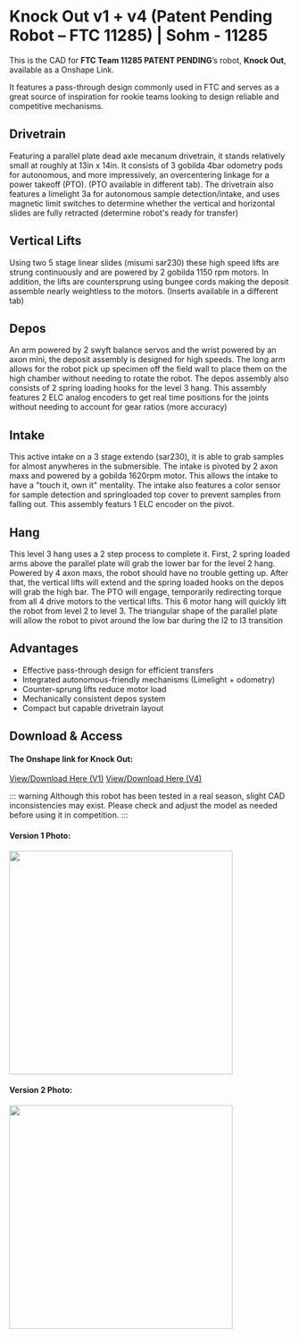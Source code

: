 # Knock Out v1 + v4 (Patent Pending Robot – FTC 11285) | Sohm - 11285

This is the CAD for **FTC Team 11285 PATENT PENDING**’s robot, **Knock Out**, available as a Onshape Link.

It features a pass-through design commonly used in FTC and serves as a great source of inspiration for rookie teams looking to design reliable and competitive mechanisms.

## Drivetrain

Featuring a parallel plate dead axle mecanum drivetrain, it stands relatively small at roughly at 13in x 14in. It consists of 3 gobilda 4bar odometry pods for autonomous, and more impressively, an overcentering linkage for a power takeoff (PTO). (PTO available in different tab). The drivetrain also features a limelight 3a for autonomous sample detection/intake, and uses magnetic limit switches to determine whether the vertical and horizontal slides are fully retracted (determine robot's ready for transfer)

## Vertical Lifts

Using two 5 stage linear slides (misumi sar230) these high speed lifts are strung continuously and are powered by 2 gobilda 1150 rpm motors. In addition, the lifts are countersprung using bungee cords making the deposit assemble nearly weightless to the motors. (Inserts available in a different tab)

## Depos

An arm powered by 2 swyft balance servos and the wrist powered by an axon mini, the deposit assembly is designed for high speeds. The long arm allows for the robot pick up specimen off the field wall to place them on the high chamber without needing to rotate the robot. The depos assembly also consists of 2 spring loading hooks for the level 3 hang. This assembly features 2 ELC analog encoders to get real time positions for the joints without needing to account for gear ratios (more accuracy)

## Intake

This active intake on a 3 stage extendo (sar230), it is able to grab samples for almost anywheres in the submersible. The intake is pivoted by 2 axon maxs and powered by a gobilda 1620rpm motor. This allows the intake to have a "touch it, own it" mentality. The intake also features a color sensor for sample detection and springloaded top cover to prevent samples from falling out. This assembly featurs 1 ELC encoder on the pivot.

## Hang

This level 3 hang uses a 2 step process to complete it. First, 2 spring loaded arms above the parallel plate will grab the lower bar for the level 2 hang. Powered by 4 axon maxs, the robot should have no trouble getting up. After that, the vertical lifts will extend and the spring loaded hooks on the depos will grab the high bar. The PTO will engage, temporarily redirecting torque from all 4 drive motors to the vertical lifts. This 6 motor hang will quickly lift the robot from level 2 to level 3. The triangular shape of the parallel plate will allow the robot to pivot around the low bar during the l2 to l3 transition

## Advantages

- Effective pass-through design for efficient transfers
- Integrated autonomous-friendly mechanisms (Limelight + odometry)
- Counter-sprung lifts reduce motor load
- Mechanically consistent depos system
- Compact but capable drivetrain layout

## Download & Access

#### The Onshape link for Knock Out:

[View/Download Here (V1)](https://cad.onshape.com/documents/7eb2ac2c02e1f6df70c8b829/w/a41564dfb01cc7439934f92e/e/3621ee25ba2f6ae33dea8c86?configuration=default&renderMode=0&uiState=6810226e70ae6a2f7270e096)
[View/Download Here (V4)](https://cad.onshape.com/documents/a7b1da28b8e3acfcd89bb139/w/8f3e036bd754c5930541ff59/e/373937afed146b3a8e324c90?renderMode=0&uiState=683facbaa841152d149a9429)

::: warning
Although this robot has been tested in a real season, slight CAD inconsistencies may exist. Please check and adjust the model as needed before using it in competition.
:::

#### Version 1 Photo:
<style>img{border: 4px #1b1b1f;}</style>
<img height="400" src="/images/ko.png" width="400"/>


#### Version 2 Photo:
<style>img{border: 4px #1b1b1f;}</style>
<img height="400" src="/images/kov4.png" width="400"/>